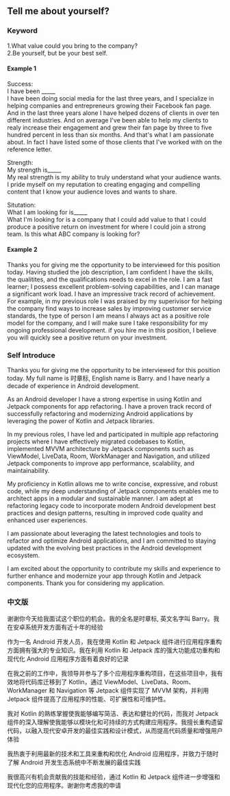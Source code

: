 ## Tell me about yourself?

### Keyword

1.What value could you bring to the company?<br>
2.Be yourself, but be your best self.

#### Example 1

Success:<br>
I have been \_\_\_\_\_<br>
I have been doing social media for the last three years, and I specialize in helping companies and entrepreneurs growing their Facebook fan page. And in the last three years alone I have helped dozens of clients in over ten different industries. And on average I've been able to help my clients to realy increase their engagement and grew their fan page by three to five hundred percent in less than six months. And that's what I am passionate about. In fact I have listed some of those clients that I've worked with on the reference letter.<br>

Strength:<br>
My strength is\_\_\_\_\_<br>
My real strength is my ability to truly understand what your audience wants. I pride myself on my reputation to creating engaging and compelling content that I know your audience loves and wants to share.

Situtation:<br>
What I am looking for is\_\_\_\_\_<br>
What I'm looking for is a company that I could add value to that I could produce a positive return on investment for where I could join a strong team. Is this what ABC company is looking for?

#### Example 2

Thanks you for giving me the opportunity to be interviewed for this position today. Having studied the job description, I am confident I have the skills, the qualitites, and the qualifications needs to excel in the role. I am a fast learner; I possess excellent problem-solving capabilities, and I can manage a significant work load. I have an impressive track record of achievement. For example, in my previous role I was praised by my superivisor for helping the company find ways to increase sales by improving customer service standards, the type of person I am means I always act as a positive role model for the company, and I will make sure I take responsibility for my ongoing professional development. if you hire me in this position, I believe you will quickly see a positive return on your investment.

### Self Introduce

Thanks you for giving me the opportunity to be interviewed for this position today. My full name is 时章标, English name is Barry. and I have nearly a decade of experience in Android development.<br>

As an Android developer I have a strong expertise in using Kotlin and Jetpack components for app refactoring. I have a proven track record of successfully refactoring and modernizing Android applications by leveraging the power of Kotlin and Jetpack libraries.<br>

In my previous roles, I have led and participated in multiple app refactoring projects where I have effectively migrated codebases to Kotlin, implemented MVVM architecture by Jetpack components such as ViewModel, LiveData, Room, WorkManager and Navigation, and utilized Jetpack components to improve app performance, scalability, and maintainability.<br>

My proficiency in Kotlin allows me to write concise, expressive, and robust code, while my deep understanding of Jetpack components enables me to architect apps in a modular and sustainable manner. I am adept at refactoring legacy code to incorporate modern Android development best practices and design patterns, resulting in improved code quality and enhanced user experiences.<br>

I am passionate about leveraging the latest technologies and tools to refactor and optimize Android applications, and I am committed to staying updated with the evolving best practices in the Android development ecosystem.<br>

I am excited about the opportunity to contribute my skills and experience to further enhance and modernize your app through Kotlin and Jetpack components. Thank you for considering my application.<br>

### 中文版

谢谢你今天给我面试这个职位的机会。我的全名是时章标, 英文名字叫 Barry。我在安卓系统开发方面有近十年的经验<br>

作为一名 Android 开发人员，我在使用 Kotlin 和 Jetpack 组件进行应用程序重构方面拥有强大的专业知识。我在利用 Kotlin 和 Jetpack 库的强大功能成功重构和现代化 Android 应用程序方面有着良好的记录<br>

在我之前的工作中，我领导并参与了多个应用程序重构项目，在这些项目中，我有效地将代码库迁移到了 Kotlin，通过 ViewModel、LiveData、Room、WorkManager 和 Navigation 等 Jetpack 组件实现了 MVVM 架构，并利用 Jetpack 组件提高了应用程序的性能、可扩展性和可维护性。<br>

我对 Kotlin 的熟练掌握使我能够编写简洁、表达和健壮的代码，而我对 Jetpack 组件的深入理解使我能够以模块化和可持续的方式构建应用程序。我擅长重构遗留代码，以融入现代安卓开发的最佳实践和设计模式，从而提高代码质量和增强用户体验<br>

我热衷于利用最新的技术和工具来重构和优化 Android 应用程序，并致力于随时了解 Android 开发生态系统中不断发展的最佳实践<br>

我很高兴有机会贡献我的技能和经验，通过 Kotlin 和 Jetpack 组件进一步增强和现代化您的应用程序。谢谢你考虑我的申请<br>
